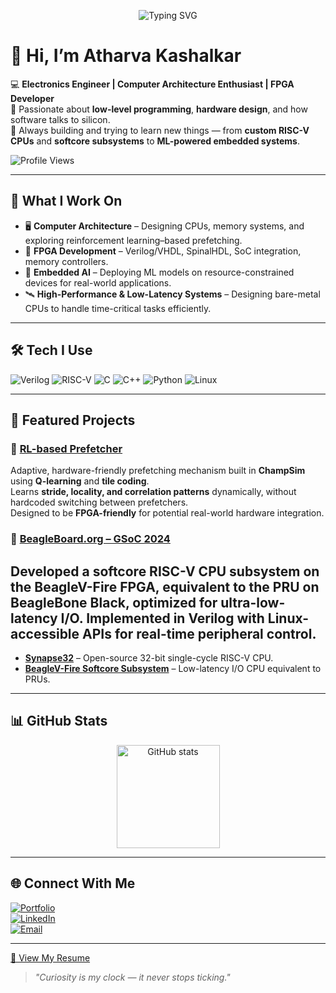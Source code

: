 <!-- Typing effect header -->
<p align="center">
  <img src="https://readme-typing-svg.demolab.com?font=Fira+Code&pause=1000&color=00C7B7&center=true&vCenter=true&width=600&lines=Electronics+Engineer+%7C+Computer+Architecture+Enthusiast;FPGA+Developer+%7C+Low-level+Programmer;Always+curious+about+how+computers+work" alt="Typing SVG" />
</p>

# 👋 Hi, I’m Atharva Kashalkar  

💻 **Electronics Engineer | Computer Architecture Enthusiast | FPGA Developer**  
🔬 Passionate about **low-level programming**, **hardware design**, and how software talks to silicon.  
🚀 Always building and trying to learn new things — from **custom RISC-V CPUs** and **softcore subsystems** to **ML-powered embedded systems**.  

![Profile Views](https://komarev.com/ghpvc/?username=RapidRoger18&style=for-the-badge&color=blue)

---

## 🌟 What I Work On  
- 🖥 **Computer Architecture** – Designing CPUs, memory systems, and exploring reinforcement learning–based prefetching.  
- 🔧 **FPGA Development** – Verilog/VHDL, SpinalHDL, SoC integration, memory controllers.  
- 🧠 **Embedded AI** – Deploying ML models on resource-constrained devices for real-world applications.  
- 🛰 **High-Performance & Low-Latency Systems** – Designing bare-metal CPUs to handle time-critical tasks efficiently.   

---

## 🛠 Tech I Use  
![Verilog](https://img.shields.io/badge/Verilog-%23E34F26.svg?style=for-the-badge&logo=verilog&logoColor=white)
![RISC-V](https://img.shields.io/badge/RISC--V-%23007ACC.svg?style=for-the-badge&logo=risc-v&logoColor=white)
![C](https://img.shields.io/badge/C-%2300599C.svg?style=for-the-badge&logo=c&logoColor=white)
![C++](https://img.shields.io/badge/C++-%2300599C.svg?style=for-the-badge&logo=c&logoColor=white)
![Python](https://img.shields.io/badge/Python-%233776AB.svg?style=for-the-badge&logo=python&logoColor=white)
![Linux](https://img.shields.io/badge/Linux-%23FCC624.svg?style=for-the-badge&logo=linux&logoColor=black)

---

## 📌 Featured Projects  

### 🧠 **[RL-based Prefetcher](https://github.com/RapidRoger18/ChampSim/tree/adaptive)**
Adaptive, hardware-friendly prefetching mechanism built in **ChampSim** using **Q-learning** and **tile coding**.  
Learns **stride, locality, and correlation patterns** dynamically, without hardcoded switching between prefetchers.  
Designed to be **FPGA-friendly** for potential real-world hardware integration.  

### 🧠 **[BeagleBoard.org – GSoC 2024](https://RapidRoger18.github.io/assets/Atharva_Kashalkar_GSOC.pdf)**
Developed a softcore RISC-V CPU subsystem on the BeagleV-Fire FPGA, equivalent to the PRU on BeagleBone Black, optimized for ultra-low-latency I/O. 
Implemented in Verilog with Linux-accessible APIs for real-time peripheral control.
---

- **[Synapse32](https://github.com/SRA-VJTI/Synapse32)** – Open-source 32-bit single-cycle RISC-V CPU.  
- **[BeagleV-Fire Softcore Subsystem](https://openbeagle.org/gsoc/2024/riscv-io-core/-/tree/compiler-support)** – Low-latency I/O CPU equivalent to PRUs.  

---

## 📊 GitHub Stats  
<p align="center">
  <img src="https://github-readme-stats.vercel.app/api?username=RapidRoger18&show_icons=true&theme=tokyonight" alt="GitHub stats" height="165">
  <!-- <img src="https://streak-stats.demolab.com/?user=RapidRoger18&theme=tokyonight" alt="GitHub streak" height="165"> -->
</p>

---

## 🌐 Connect With Me  
[![Portfolio](https://img.shields.io/badge/Website-%2300C7B7.svg?style=for-the-badge&logo=About.me&logoColor=white)](https://RapidRoger18.github.io)  
[![LinkedIn](https://img.shields.io/badge/LinkedIn-%230077B5.svg?style=for-the-badge&logo=linkedin&logoColor=white)](https://www.linkedin.com/in/atharva-kashalkar)  
[![Email](https://img.shields.io/badge/Email-%23D14836.svg?style=for-the-badge&logo=gmail&logoColor=white)](mailto:atharvakashalkar1804@gmail.com)  

---
[📄 View My Resume](https://RapidRoger18.github.io/assets/Atharva_Kashalkar_Resume.pdf)

> *"Curiosity is my clock — it never stops ticking."*
